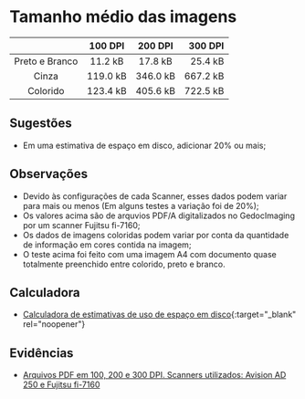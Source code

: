 # Tamanho médio das imagens

|   | 100 DPI | 200 DPI  | 300 DPI |
|:-:|:-:|:-:|--:|
|  Preto e Branco | 11.2 kB  | 17.8 kB  | 25.4 kB  |
|  Cinza | 119.0 kB  | 346.0 kB  | 667.2 kB  |
|  Colorido | 123.4 kB  | 405.6 kB  |  722.5 kB |

## Sugestões
- Em uma estimativa de espaço em disco, adicionar 20% ou mais;

## Observações
- Devido às configurações de cada Scanner, esses dados podem variar para mais ou menos (Em alguns testes a variação foi de 20%);
- Os valores acima são de arquvios PDF/A digitalizados no GedocImaging por um scanner Fujitsu fi-7160;
- Os dados de imagens coloridas podem variar por conta da quantidade de informação em cores contida na imagem;
- O teste acima foi feito com uma imagem A4 com documento quase totalmente preenchido entre colorido, preto e branco.

## Calculadora
- [Calculadora de estimativas de uso de espaço em disco](https://docs.google.com/spreadsheets/d/1zcPUWvO8xGoAt0CAR65vY0b9NygNjqdeH3zTvedNljY/edit?usp=sharing){:target="_blank" rel="noopener"}

## Evidências
- [Arquivos PDF em 100, 200 e 300 DPI. Scanners utilizados: Avision AD 250 e Fujitsu fi-7160](https://github.com/ON3-Solutions/suporte/blob/main/digitalização/Tamanho-medio-das-imagens.zip?raw=true)
